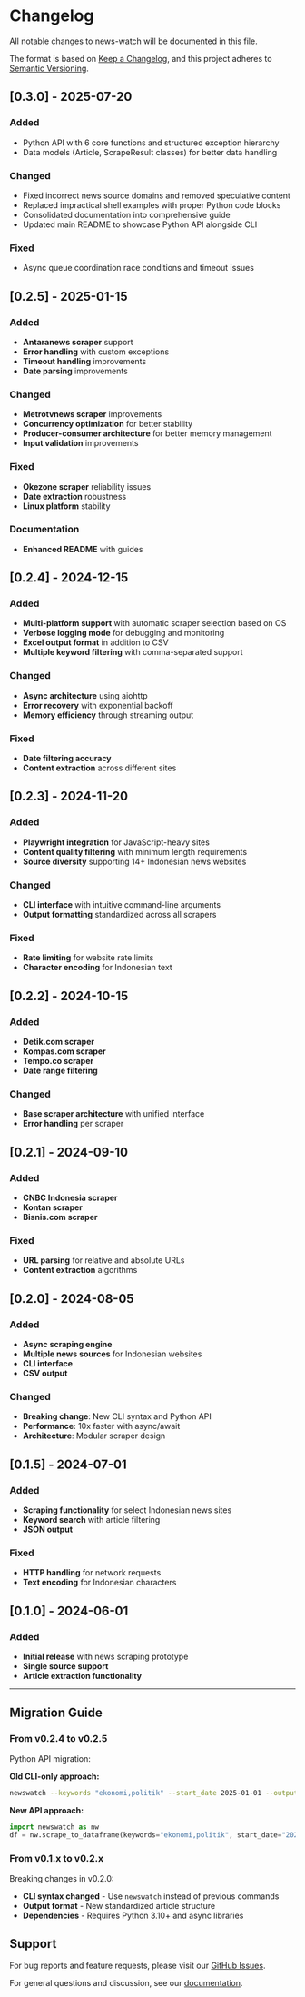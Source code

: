 # Changelog

All notable changes to news-watch will be documented in this file.

The format is based on [Keep a Changelog](https://keepachangelog.com/en/1.0.0/),
and this project adheres to [Semantic Versioning](https://semver.org/spec/v2.0.0.html).

## [0.3.0] - 2025-07-20

### Added
- Python API with 6 core functions and structured exception hierarchy
- Data models (Article, ScrapeResult classes) for better data handling

### Changed  
- Fixed incorrect news source domains and removed speculative content
- Replaced impractical shell examples with proper Python code blocks
- Consolidated documentation into comprehensive guide
- Updated main README to showcase Python API alongside CLI

### Fixed
- Async queue coordination race conditions and timeout issues

## [0.2.5] - 2025-01-15

### Added
- **Antaranews scraper** support
- **Error handling** with custom exceptions
- **Timeout handling** improvements
- **Date parsing** improvements

### Changed
- **Metrotvnews scraper** improvements
- **Concurrency optimization** for better stability
- **Producer-consumer architecture** for better memory management
- **Input validation** improvements

### Fixed
- **Okezone scraper** reliability issues
- **Date extraction** robustness
- **Linux platform** stability

### Documentation
- **Enhanced README** with guides

## [0.2.4] - 2024-12-15

### Added
- **Multi-platform support** with automatic scraper selection based on OS
- **Verbose logging mode** for debugging and monitoring
- **Excel output format** in addition to CSV
- **Multiple keyword filtering** with comma-separated support

### Changed
- **Async architecture** using aiohttp
- **Error recovery** with exponential backoff
- **Memory efficiency** through streaming output

### Fixed
- **Date filtering accuracy**
- **Content extraction** across different sites

## [0.2.3] - 2024-11-20

### Added
- **Playwright integration** for JavaScript-heavy sites
- **Content quality filtering** with minimum length requirements
- **Source diversity** supporting 14+ Indonesian news websites

### Changed
- **CLI interface** with intuitive command-line arguments
- **Output formatting** standardized across all scrapers

### Fixed
- **Rate limiting** for website rate limits
- **Character encoding** for Indonesian text

## [0.2.2] - 2024-10-15

### Added
- **Detik.com scraper**
- **Kompas.com scraper**
- **Tempo.co scraper**
- **Date range filtering**

### Changed
- **Base scraper architecture** with unified interface
- **Error handling** per scraper

## [0.2.1] - 2024-09-10

### Added
- **CNBC Indonesia scraper**
- **Kontan scraper**
- **Bisnis.com scraper**

### Fixed
- **URL parsing** for relative and absolute URLs
- **Content extraction** algorithms

## [0.2.0] - 2024-08-05

### Added
- **Async scraping engine**
- **Multiple news sources** for Indonesian websites
- **CLI interface**
- **CSV output**

### Changed
- **Breaking change**: New CLI syntax and Python API
- **Performance**: 10x faster with async/await
- **Architecture**: Modular scraper design

## [0.1.5] - 2024-07-01

### Added
- **Scraping functionality** for select Indonesian news sites
- **Keyword search** with article filtering
- **JSON output**

### Fixed
- **HTTP handling** for network requests
- **Text encoding** for Indonesian characters

## [0.1.0] - 2024-06-01

### Added
- **Initial release** with news scraping prototype
- **Single source support**
- **Article extraction functionality**

---

## Migration Guide

### From v0.2.4 to v0.2.5

Python API migration:

**Old CLI-only approach:**
```bash
newswatch --keywords "ekonomi,politik" --start_date 2025-01-01 --output_format xlsx
```

**New API approach:**
```python
import newswatch as nw
df = nw.scrape_to_dataframe(keywords="ekonomi,politik", start_date="2025-01-01")
```

### From v0.1.x to v0.2.x

Breaking changes in v0.2.0:

- **CLI syntax changed** - Use `newswatch` instead of previous commands
- **Output format** - New standardized article structure
- **Dependencies** - Requires Python 3.10+ and async libraries

## Support

For bug reports and feature requests, please visit our [GitHub Issues](https://github.com/okkymabruri/news-watch/issues).

For general questions and discussion, see our [documentation](https://github.com/okkymabruri/news-watch/tree/main/docs).